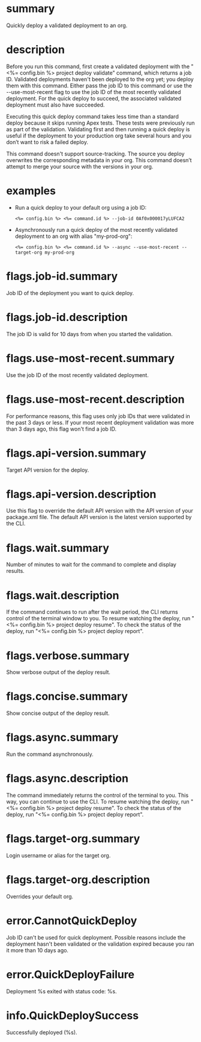 # summary

Quickly deploy a validated deployment to an org.

# description

Before you run this command, first create a validated deployment with the "<%= config.bin %> project deploy validate" command, which returns a job ID. Validated deployments haven't been deployed to the org yet; you deploy them with this command. Either pass the job ID to this command or use the --use-most-recent flag to use the job ID of the most recently validated deployment. For the quick deploy to succeed, the associated validated deployment must also have succeeded.

Executing this quick deploy command takes less time than a standard deploy because it skips running Apex tests. These tests were previously run as part of the validation. Validating first and then running a quick deploy is useful if the deployment to your production org take several hours and you don’t want to risk a failed deploy.

This command doesn't support source-tracking. The source you deploy overwrites the corresponding metadata in your org. This command doesn’t attempt to merge your source with the versions in your org.

# examples

- Run a quick deploy to your default org using a job ID:

      <%= config.bin %> <%= command.id %> --job-id 0Af0x000017yLUFCA2

- Asynchronously run a quick deploy of the most recently validated deployment to an org with alias "my-prod-org":

      <%= config.bin %> <%= command.id %> --async --use-most-recent --target-org my-prod-org

# flags.job-id.summary

Job ID of the deployment you want to quick deploy.

# flags.job-id.description

The job ID is valid for 10 days from when you started the validation.

# flags.use-most-recent.summary

Use the job ID of the most recently validated deployment.

# flags.use-most-recent.description

For performance reasons, this flag uses only job IDs that were validated in the past 3 days or less. If your most recent deployment validation was more than 3 days ago, this flag won't find a job ID.

# flags.api-version.summary

Target API version for the deploy.

# flags.api-version.description

Use this flag to override the default API version with the API version of your package.xml file. The default API version is the latest version supported by the CLI.

# flags.wait.summary

Number of minutes to wait for the command to complete and display results.

# flags.wait.description

If the command continues to run after the wait period, the CLI returns control of the terminal window to you. To resume watching the deploy, run "<%= config.bin %> project deploy resume". To check the status of the deploy, run "<%= config.bin %> project deploy report".

# flags.verbose.summary

Show verbose output of the deploy result.

# flags.concise.summary

Show concise output of the deploy result.

# flags.async.summary

Run the command asynchronously.

# flags.async.description

The command immediately returns the control of the terminal to you. This way, you can continue to use the CLI. To resume watching the deploy, run "<%= config.bin %> project deploy resume". To check the status of the deploy, run "<%= config.bin %> project deploy report".

# flags.target-org.summary

Login username or alias for the target org.

# flags.target-org.description

Overrides your default org.

# error.CannotQuickDeploy

Job ID can't be used for quick deployment. Possible reasons include the deployment hasn't been validated or the validation expired because you ran it more than 10 days ago.

# error.QuickDeployFailure

Deployment %s exited with status code: %s.

# info.QuickDeploySuccess

Successfully deployed (%s).
